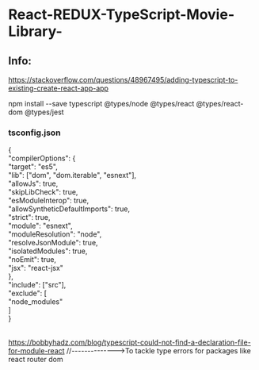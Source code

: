 # React-REDUX-TypeScript-Movie-Library-

## Info: <br>
https://stackoverflow.com/questions/48967495/adding-typescript-to-existing-create-react-app-app

npm install --save typescript @types/node @types/react @types/react-dom @types/jest <br>

### tsconfig.json <br>

{<br>
  "compilerOptions": { <br>
    "target": "es5",<br>
    "lib": ["dom", "dom.iterable", "esnext"],<br>
    "allowJs": true,<br>
    "skipLibCheck": true,<br>
    "esModuleInterop": true,<br>
    "allowSyntheticDefaultImports": true,<br>
    "strict": true,<br>
    "module": "esnext",<br>
    "moduleResolution": "node",<br>
    "resolveJsonModule": true,<br>
    "isolatedModules": true,<br>
    "noEmit": true,<br>
    "jsx": "react-jsx"<br>
  },<br>
  "include": ["src"],<br>
  "exclude": [<br>
    "node_modules"<br>
  ]<br>
} <br><br>

https://bobbyhadz.com/blog/typescript-could-not-find-a-declaration-file-for-module-react //-------------->To tackle type errors for packages like react router dom
